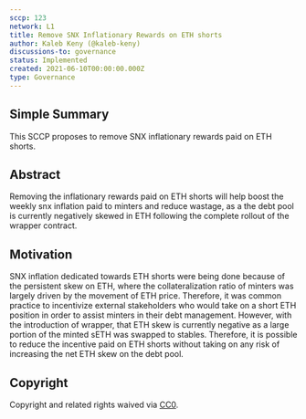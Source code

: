 ```yaml
---
sccp: 123
network: L1
title: Remove SNX Inflationary Rewards on ETH shorts
author: Kaleb Keny (@kaleb-keny)
discussions-to: governance
status: Implemented
created: 2021-06-10T00:00:00.000Z
type: Governance
---
```


<!--You can leave these HTML comments in your merged SCCP and delete the visible duplicate text guides, they will not appear and may be helpful to refer to if you edit it again. This is the suggested template for new SCCPs. Note that an SCCP number will be assigned by an editor. When opening a pull request to submit your SCCP, please use an abbreviated title in the filename, `sccp-draft_title_abbrev.md`. The title should be 44 characters or less.-->

## Simple Summary

<!--"If you can't explain it simply, you don't understand it well enough." Provide a simplified and layman-accessible explanation of the SCCP.-->

This SCCP proposes to remove SNX inflationary rewards paid on ETH shorts.

## Abstract

<!--A short (~200 word) description of the variable change proposed.-->

Removing the inflationary rewards paid on ETH shorts will help boost the weekly snx inflation paid to minters and reduce wastage, as a the debt pool is currently negatively skewed in ETH following the complete rollout of the wrapper contract.

## Motivation

<!--The motivation is critical for SCCPs that want to update variables within Synthetix. It should clearly explain why the existing variable is not incentive aligned. SCCP submissions without sufficient motivation may be rejected outright.-->

SNX inflation dedicated towards ETH shorts were being done because of the persistent skew on ETH, where the collateralization ratio of minters was largely driven by the movement of ETH price. Therefore, it was common practice to incentivize external stakeholders who would take on a short ETH position in order to assist minters in their debt management. However, with the introduction of wrapper, that ETH skew is currently negative as a large portion of the minted sETH was swapped to stables. Therefore, it is possible to reduce the incentive paid on ETH shorts without taking on any risk of increasing the net ETH skew on the debt pool.

## Copyright

Copyright and related rights waived via [CC0](https://creativecommons.org/publicdomain/zero/1.0/).
